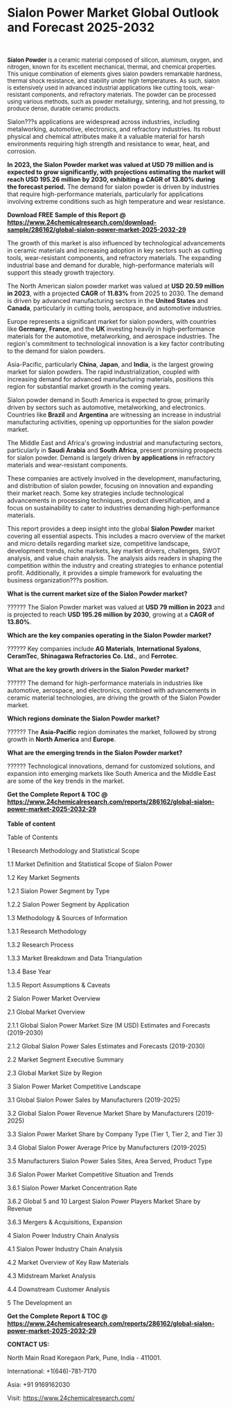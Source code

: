 <h1>Sialon Power Market Global Outlook and Forecast 2025-2032</h1><br/><p><strong style="font-size:13px">Sialon Powder</strong><span style="font-size:13px"> is a ceramic material composed of silicon, aluminum, oxygen, and nitrogen, known for its excellent mechanical, thermal, and chemical properties. This unique combination of elements gives sialon powders remarkable hardness, thermal shock resistance, and stability under high temperatures. As such, sialon is extensively used in advanced industrial applications like cutting tools, wear-resistant components, and refractory materials. The powder can be processed using various methods, such as powder metallurgy, sintering, and hot pressing, to produce dense, durable ceramic products.</span></p><p>Sialon???s applications are widespread across industries, including metalworking, automotive, electronics, and refractory industries. Its robust physical and chemical attributes make it a valuable material for harsh environments requiring high strength and resistance to wear, heat, and corrosion.</p><p><strong>In 2023, the Sialon Powder market was valued at USD 79 million and is expected to grow significantly, with projections estimating the market will reach USD 195.26 million by 2030, exhibiting a <strong>CAGR</strong> of 13.80% during the forecast period.</strong> The demand for sialon powder is driven by industries that require high-performance materials, particularly for applications involving extreme conditions such as high temperature and wear resistance.</p><div><b>Download FREE Sample of this Report @ <a href="https://www.24chemicalresearch.com/download-sample/286162/global-sialon-power-market-2025-2032-29">https://www.24chemicalresearch.com/download-sample/286162/global-sialon-power-market-2025-2032-29</a></b></div><p>The growth of this market is also influenced by technological advancements in ceramic materials and increasing adoption in key sectors such as cutting tools, wear-resistant components, and refractory materials. The expanding industrial base and demand for durable, high-performance materials will support this steady growth trajectory.</p><p>The North American sialon powder market was valued at <strong>USD 20.59 million in 2023</strong>, with a projected <strong>CAGR</strong> of <strong>11.83%</strong> from 2025 to 2030. The demand is driven by advanced manufacturing sectors in the <strong>United States</strong> and <strong>Canada</strong>, particularly in cutting tools, aerospace, and automotive industries.</p><p>Europe represents a significant market for sialon powders, with countries like <strong>Germany</strong>, <strong>France</strong>, and the <strong>UK</strong> investing heavily in high-performance materials for the automotive, metalworking, and aerospace industries. The region's commitment to technological innovation is a key factor contributing to the demand for sialon powders.</p><p>Asia-Pacific, particularly <strong>China</strong>, <strong>Japan</strong>, and <strong>India</strong>, is the largest growing market for sialon powders. The rapid industrialization, coupled with increasing demand for advanced manufacturing materials, positions this region for substantial market growth in the coming years.</p><p>Sialon powder demand in South America is expected to grow, primarily driven by sectors such as automotive, metalworking, and electronics. Countries like <strong>Brazil</strong> and <strong>Argentina</strong> are witnessing an increase in industrial manufacturing activities, opening up opportunities for the sialon powder market.</p><p>The Middle East and Africa's growing industrial and manufacturing sectors, particularly in <strong>Saudi Arabia</strong> and <strong>South Africa</strong>, present promising prospects for sialon powder. Demand is largely driven <strong><strong>by applications</strong></strong> in refractory materials and wear-resistant components.</p><p>These companies are actively involved in the development, manufacturing, and distribution of sialon powder, focusing on innovation and expanding their market reach. Some key strategies include technological advancements in processing techniques, product diversification, and a focus on sustainability to cater to industries demanding high-performance materials.</p><p>This report provides a deep insight into the global <strong>Sialon Powder</strong> market covering all essential aspects. This includes a macro overview of the market and micro details regarding market size, competitive landscape, development trends, niche markets, key market drivers, challenges, SWOT analysis, and value chain analysis. The analysis aids readers in shaping the competition within the industry and creating strategies to enhance potential profit. Additionally, it provides a simple framework for evaluating the business organization???s position.</p><p><strong>What is the current market size of the Sialon Powder market?</strong></p><p>?????? The Sialon Powder market was valued at <strong>USD 79 million in 2023</strong> and is projected to reach <strong>USD 195.26 million by 2030</strong>, growing at a <strong><strong>CAGR</strong> of 13.80%</strong>.</p><p><strong>Which are the key companies operating in the Sialon Powder market?</strong></p><p>?????? Key companies include <strong>AG Materials</strong>, <strong>International Syalons</strong>, <strong>CeramTec</strong>, <strong>Shinagawa Refractories Co. Ltd.</strong>, and <strong>Ferrotec</strong>.</p><p><strong>What are the key growth drivers in the Sialon Powder market?</strong></p><p>?????? The demand for high-performance materials in industries like automotive, aerospace, and electronics, combined with advancements in ceramic material technologies, are driving the growth of the Sialon Powder market.</p><p><strong>Which regions dominate the Sialon Powder market?</strong></p><p>?????? The <strong>Asia-Pacific</strong> region dominates the market, followed by strong growth in <strong>North America</strong> and <strong>Europe</strong>.</p><p><strong>What are the emerging trends in the Sialon Powder market?</strong></p><p>?????? Technological innovations, demand for customized solutions, and expansion into emerging markets like South America and the Middle East are some of the key trends in the market.</p><div><b>Get the Complete Report & TOC @ <a href="https://www.24chemicalresearch.com/reports/286162/global-sialon-power-market-2025-2032-29">https://www.24chemicalresearch.com/reports/286162/global-sialon-power-market-2025-2032-29</a></b></div><br><b>Table of content</b><p>Table of Contents<br />
 
 1 Research Methodology and Statistical Scope<br />
 
 1.1 Market Definition and Statistical Scope of Sialon Power<br />
 
 1.2 Key Market Segments<br />
 
 1.2.1 Sialon Power Segment by Type<br />
 
 1.2.2 Sialon Power Segment by Application<br />
 
 1.3 Methodology & Sources of Information<br />
 
 1.3.1 Research Methodology<br />
 
 1.3.2 Research Process<br />
 
 1.3.3 Market Breakdown and Data Triangulation<br />
 
 1.3.4 Base Year<br />
 
 1.3.5 Report Assumptions & Caveats<br />
 
 2 Sialon Power Market Overview<br />
 
 2.1 Global Market Overview<br />
 
 2.1.1 Global Sialon Power Market Size (M USD) Estimates and Forecasts (2019-2030)<br />
 
 2.1.2 Global Sialon Power Sales Estimates and Forecasts (2019-2030)<br />
 
 2.2 Market Segment Executive Summary<br />
 
 2.3 Global Market Size by Region<br />
 
 3 Sialon Power Market Competitive Landscape<br />
 
 3.1 Global Sialon Power Sales by Manufacturers (2019-2025)<br />
 
 3.2 Global Sialon Power Revenue Market Share by Manufacturers (2019-2025)<br />
 
 3.3 Sialon Power Market Share by Company Type (Tier 1, Tier 2, and Tier 3)<br />
 
 3.4 Global Sialon Power Average Price by Manufacturers (2019-2025)<br />
 
 3.5 Manufacturers Sialon Power Sales Sites, Area Served, Product Type<br />
 
 3.6 Sialon Power Market Competitive Situation and Trends<br />
 
 3.6.1 Sialon Power Market Concentration Rate<br />
 
 3.6.2 Global 5 and 10 Largest Sialon Power Players Market Share by Revenue<br />
 
 3.6.3 Mergers & Acquisitions, Expansion<br />
 
 4 Sialon Power Industry Chain Analysis<br />
 
 4.1 Sialon Power Industry Chain Analysis<br />
 
 4.2 Market Overview of Key Raw Materials<br />
 
 4.3 Midstream Market Analysis<br />
 
 4.4 Downstream Customer Analysis<br />
 
 5 The Development an<br><div><b>Get the Complete Report & TOC @ <a href="https://www.24chemicalresearch.com/reports/286162/global-sialon-power-market-2025-2032-29">https://www.24chemicalresearch.com/reports/286162/global-sialon-power-market-2025-2032-29</a></b></div></p>
 
 <b>CONTACT US:</b><br>
 
 North Main Road Koregaon Park, Pune, India - 411001.<br/>
 
 International: +1(646)-781-7170<br/>
 
 Asia: +91 9169162030<br/>
 
 Visit: <a href="https://www.24chemicalresearch.com/">https://www.24chemicalresearch.com/</a>
 
 <br>
